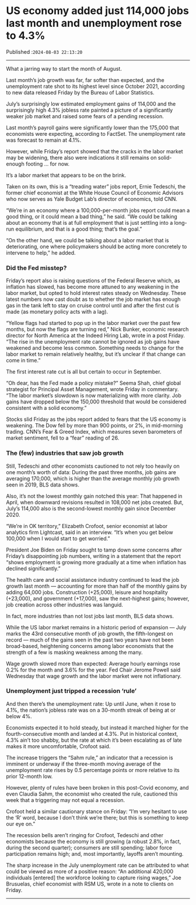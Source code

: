 # US economy added just 114,000 jobs last month and unemployment rose to 4.3%

Published :`2024-08-03 22:13:20`

---

What a jarring way to start the month of August.

Last month’s job growth was far, far softer than expected, and the unemployment rate shot to its highest level since October 2021, according to new data released Friday by the Bureau of Labor Statistics.

July’s surprisingly low estimated employment gains of 114,000 and the surprisingly high 4.3% jobless rate painted a picture of a significantly weaker job market and raised some fears of a pending recession.

Last month’s payroll gains were significantly lower than the 175,000 that economists were expecting, according to FactSet. The unemployment rate was forecast to remain at 4.1%.

However, while Friday’s report showed that the cracks in the labor market may be widening, there also were indications it still remains on solid-enough footing … for now.

It’s a labor market that appears to be on the brink.

Taken on its own, this is a “treading water” jobs report, Ernie Tedeschi, the former chief economist at the White House Council of Economic Advisors who now serves as Yale Budget Lab’s director of economics, told CNN.

“We’re in an economy where a 100,000-per-month jobs report could mean a good thing, or it could mean a bad thing,” he said. “We could be talking about an economy that is at full employment that is just settling into a long-run equilibrium, and that is a good thing; that’s the goal.”

“On the other hand, we could be talking about a labor market that is deteriorating, one where policymakers should be acting more concretely to intervene to help,” he added.

### Did the Fed misstep?

Friday’s report also is raising questions of the Federal Reserve which, as inflation has slowed, has become more attuned to any weakening in the labor market, but opted to hold interest rates steady on Wednesday. These latest numbers now cast doubt as to whether the job market has enough gas in the tank left to stay on cruise control until and after the first cut is made (as monetary policy acts with a lag).

“Yellow flags had started to pop up in the labor market over the past few months, but now the flags are turning red,” Nick Bunker, economic research director for North America at the Indeed Hiring Lab, wrote in a post Friday. “The rise in the unemployment rate cannot be ignored as job gains have weakened and become less common. Something needs to change for the labor market to remain relatively healthy, but it’s unclear if that change can come in time.”

The first interest rate cut is all but certain to occur in September.

“Oh dear, has the Fed made a policy mistake?” Seema Shah, chief global strategist for Principal Asset Management, wrote Friday in commentary. “The labor market’s slowdown is now materializing with more clarity. Job gains have dropped below the 150,000 threshold that would be considered consistent with a solid economy.”

Stocks slid Friday as the jobs report added to fears that the US economy is weakening. The Dow fell by more than 900 points, or 2%, in mid-morning trading. CNN’s Fear & Greed Index, which measures seven barometers of market sentiment, fell to a “fear” reading of 26.

### The (few) industries that saw job growth

Still, Tedeschi and other economists cautioned to not rely too heavily on one month’s worth of data: During the past three months, job gains are averaging 170,000, which is higher than the average monthly job growth seen in 2019, BLS data shows.

Also, it’s not the lowest monthly gain notched this year: That happened in April, when downward revisions resulted in 108,000 net jobs created. But, July’s 114,000 also is the second-lowest monthly gain since December 2020.

“We’re in OK territory,” Elizabeth Crofoot, senior economist at labor analytics firm Lightcast, said in an interview. “It’s when you get below 100,000 when I would start to get worried.”

President Joe Biden on Friday sought to tamp down some concerns after Friday’s disappointing job numbers, writing in a statement that the report “shows employment is growing more gradually at a time when inflation has declined significantly.”

The health care and social assistance industry continued to lead the job growth last month — accounting for more than half of the monthly gains by adding 64,000 jobs. Construction (+25,000), leisure and hospitality (+23,000), and government (+17,000), saw the next-highest gains; however, job creation across other industries was languid.

In fact, more industries than not lost jobs last month, BLS data shows.

While the US labor market remains in a historic period of expansion — July marks the 43rd consecutive month of job growth, the fifth-longest on record — much of the gains seen in the past two years have not been broad-based, heightening concerns among labor economists that the strength of a few is masking weakness among the many.

Wage growth slowed more than expected: Average hourly earnings rose 0.2% for the month and 3.6% for the year. Fed Chair Jerome Powell said Wednesday that wage growth and the labor market were not inflationary.

### Unemployment just tripped a recession ‘rule’

And then there’s the unemployment rate: Up until June, when it rose to 4.1%, the nation’s jobless rate was on a 30-month streak of being at or below 4%.

Economists expected it to hold steady, but instead it marched higher for the fourth-consecutive month and landed at 4.3%. Put in historical context, 4.3% ain’t too shabby, but the rate at which it’s been escalating as of late makes it more uncomfortable, Crofoot said.

The increase triggers the “Sahm rule,” an indicator that a recession is imminent or underway if the three-month moving average of the unemployment rate rises by 0.5 percentage points or more relative to its prior 12-month low.

However, plenty of rules have been broken in this post-Covid economy, and even Claudia Sahm, the economist who created the rule, cautioned this week that a triggering may not equal a recession.

Crofoot held a similar cautionary stance on Friday: “I’m very hesitant to use the ‘R’ word, because I don’t think we’re there; but this is something to keep our eye on.”

The recession bells aren’t ringing for Crofoot, Tedeschi and other economists because the economy is still growing (a robust 2.8%, in fact, during the second quarter); consumers are still spending; labor force participation remains high; and, most importantly, layoffs aren’t mounting.

The sharp increase in the July unemployment rate can be attributed to what could be viewed as more of a positive reason: “An additional 420,000 individuals [entered] the workforce looking to capture rising wages,” Joe Brusuelas, chief economist with RSM US, wrote in a note to clients on Friday.

---

